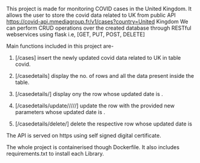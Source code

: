 This project is made for monitoring COVID cases in the United Kingdom. 
It allows the user to store the covid data related to UK from public API https://covid-api.mmediagroup.fr/v1/cases?country=United Kingdom
We can perform CRUD operations over the created database through RESTful webservices using flask i.e, [GET, PUT, POST, DELETE]

Main functions included in this project are-

1. [/cases] insert the newly updated covid data related to UK in table covid.

2. [/casedetails] display the no. of rows and all the data present inside the table.

3. [/casedetails/<updated>] display ony the row whose updated date is <updated>.

4. [/casedetails/update/<country>/<confirmed>/<recovered>/<deaths>/<updated>] update the row with the provided new parameters whose updated date is <updated>.

5. [/casedetails/delete/<updated>] delete the respective row whose updated date is <updated>

The API is served on https using self signed digital certificate.

The whole project is containerised though Dockerfile. It also includes requirements.txt to install each Library.
